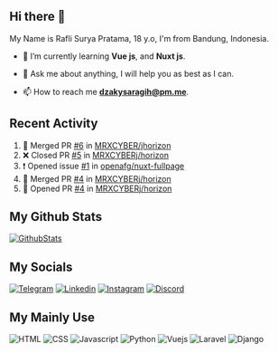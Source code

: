 ## Hi there 👋

My Name is Rafli Surya Pratama, 18 y.o, I'm from Bandung, Indonesia.

<!-- - 🔭 I’m currently working as a freelancer. -->

- 🌱 I’m currently learning **Vue js**, and **Nuxt js**.

- 💬 Ask me about anything, I will help you as best as I can.

- 📫 How to reach me **dzakysaragih@pm.me**.

## Recent Activity

<!--START_SECTION:activity-->
1. 🎉 Merged PR [#6](https://github.com/MRXCYjBER/horizon/pull/6) in [MRXCYBER/jhorizon](https://github.com/MRXCYBERj/horizon)
2. ❌ Closed PR [#5](https://github.com/MRXCYBERj/horizon/pull/5) in [MRXCYBERj/horizon](https://github.com/MRXCYBERj/horizon)
3. ❗️ Opened issue [#1](https://github.com/openafg/nuxt-fullpage/issues/1) in [openafg/nuxt-fullpage](https://github.com/openafg/nuxt-fullpage)
4. 🎉 Merged PR [#4](https://github.com/MRXCYBERj/horizon/pull/4) in [MRXCYBERj/horizon](https://github.com/MRXCYBERj/horizon)
5. 💪 Opened PR [#4](https://github.com/MRXCYBERj/horizon/pull/4) in [MRXCYBERj/horizon](https://github.com/MRXCYBERj/horizon)
<!--END_SECTION:activity-->


## My Github Stats

[![GithubStats](https://github-readme-stats.vercel.app/api?username=rMRXCYABERj&show_icons=true&theme=tokyonight)](https://github.com/MRXCYBERj)

## My Socials

[![Telegram](https://img.shields.io/badge/Telegram-2CA5E0?style=for-the-badge&logo=telegram&logoColor=white)](https://www.facebook.com/NyellNdell)
[![Linkedin](https://img.shields.io/badge/LinkedIn-0077B5?style=for-the-badge&logo=linkedin&logoColor=white)](https://www.youtube.com/lombokdevofficial)
[![Instagram](https://img.shields.io/badge/Instagram-E4405F?style=for-the-badge&logo=instagram&logoColor=white)](http://www.github.com/muhammaddzaky)
[![Discord](https://img.shields.io/badge/Discord-7289DA?style=for-the-badge&logo=discord&logoColor=white)](https://ko-fi.com/dzakyid)

## My Mainly Use

![HTML](https://img.shields.io/badge/HTML5-E34F26?style=for-the-badge&logo=html5&logoColor=white)
![CSS](https://img.shields.io/badge/CSS3-1572B6?style=for-the-badge&logo=css3&logoColor=white)
![Javascript](https://img.shields.io/badge/JavaScript-323330?style=for-the-badge&logo=javascript&logoColor=F7DF1E)
![Python](https://img.shields.io/badge/Python-3776AB?style=for-the-badge&logo=python&logoColor=white)
![Vuejs](https://img.shields.io/badge/Vue.js-35495E?style=for-the-badge&logo=vuedotjs&logoColor=4FC08D)
![Laravel](https://img.shields.io/badge/Laravel-FF2D20?style=for-the-badge&logo=laravel&logoColor=white)
![Django](https://img.shields.io/badge/Django-092E20?style=for-the-badge&logo=django&logoColor=white)
